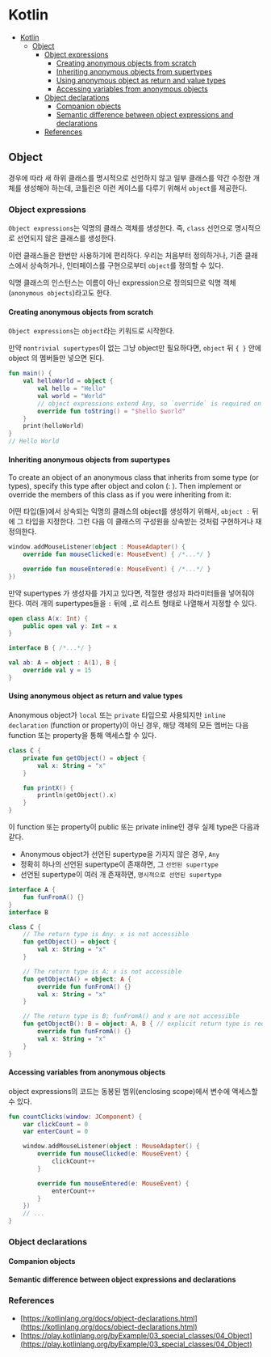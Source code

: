 # Kotlin

- [Kotlin](#kotlin)
  - [Object](#object)
    - [Object expressions](#object-expressions)
      - [Creating anonymous objects from scratch](#creating-anonymous-objects-from-scratch)
      - [Inheriting anonymous objects from supertypes](#inheriting-anonymous-objects-from-supertypes)
      - [Using anonymous object as return and value types](#using-anonymous-object-as-return-and-value-types)
      - [Accessing variables from anonymous objects](#accessing-variables-from-anonymous-objects)
    - [Object declarations](#object-declarations)
      - [Companion objects](#companion-objects)
      - [Semantic difference between object expressions and declarations](#semantic-difference-between-object-expressions-and-declarations)
    - [References](#references)

## Object

경우에 따라 새 하위 클래스를 명시적으로 선언하지 않고 일부 클래스를 약간 수정한 개체를 생성해야 하는데, 코틀린은 이런 케이스를 다루기 위해서 `object`를 제공한다.

### Object expressions

`Object expressions`는 익명의 클래스 객체를 생성한다. 즉, `class` 선언으로 명시적으로 선언되지 않은 클래스를 생성한다.

이런 클래스들은 한번만 사용하기에 편리하다. 우리는 처음부터 정의하거나, 기존 클래스에서 상속하거나, 인터페이스를 구현으로부터 `object`를 정의할 수 있다.

익명 클래스의 인스턴스는 이름이 아닌 expression으로 정의되므로 익명 객체(`anonymous objects`)라고도 한다.

#### Creating anonymous objects from scratch

`Object expressions`는 `object`라는 키워드로 시작한다.

만약 `nontrivial supertypes`이 없는 그냥 object만 필요하다면, `object` 뒤 `{ }` 안에 object 의 멤버들만 넣으면 된다.

```kt
fun main() {
    val helloWorld = object {
        val hello = "Hello"
        val world = "World"
        // object expressions extend Any, so `override` is required on `toString()`
        override fun toString() = "$hello $world"
    }
    print(helloWorld)
}
// Hello World
```

#### Inheriting anonymous objects from supertypes

To create an object of an anonymous class that inherits from some type (or types), specify this type after object and colon (: ). Then implement or override the members of this class as if you were inheriting from it:

어떤 타입(들)에서 상속되는 익명의 클래스의 object를 생성하기 위해서, `object :` 뒤에 그 타입을 지정한다. 그런 다음 이 클래스의 구성원을 상속받는 것처럼 구현하거나 재정의한다.

```kt
window.addMouseListener(object : MouseAdapter() {
    override fun mouseClicked(e: MouseEvent) { /*...*/ }

    override fun mouseEntered(e: MouseEvent) { /*...*/ }
})
```

만약 supertypes 가 생성자를 가지고 있다면, 적절한 생성자 파라미터들을 넣어줘야 한다. 여러 개의 supertypes들을 `:` 뒤에 `,`로 리스트 형태로 나열해서 지정할 수 있다.

```kt
open class A(x: Int) {
    public open val y: Int = x
}

interface B { /*...*/ }

val ab: A = object : A(1), B {
    override val y = 15
}
```

#### Using anonymous object as return and value types

Anonymous object가 `local` 또는 `private` 타입으로 사용되지만 `inline declaration` (function or property)이 아닌 경우, 해당 객체의 모든 멤버는 다음 function 또는 property을 통해 액세스할 수 있다.

```kt
class C {
    private fun getObject() = object {
        val x: String = "x"
    }

    fun printX() {
        println(getObject().x)
    }
}
```

이 function 또는 property이 public 또는 private inline인 경우 실제 type은 다음과 같다.

- Anonymous object가 선언된 supertype을 가지지 않은 경우, `Any`
- 정확히 하나의 선언된 supertype이 존재하면, 그 `선언된 supertype`
- 선언된 supertype이 여러 개 존재하면, `명시적으로 선언된 supertype`

```kt
interface A {
    fun funFromA() {}
}
interface B

class C {
    // The return type is Any. x is not accessible
    fun getObject() = object {
        val x: String = "x"
    }

    // The return type is A; x is not accessible
    fun getObjectA() = object: A {
        override fun funFromA() {}
        val x: String = "x"
    }

    // The return type is B; funFromA() and x are not accessible
    fun getObjectB(): B = object: A, B { // explicit return type is required
        override fun funFromA() {}
        val x: String = "x"
    }
}
```

#### Accessing variables from anonymous objects

object expressions의 코드는 동봉된 범위(enclosing scope)에서 변수에 액세스할 수 있다.

```kt
fun countClicks(window: JComponent) {
    var clickCount = 0
    var enterCount = 0

    window.addMouseListener(object : MouseAdapter() {
        override fun mouseClicked(e: MouseEvent) {
            clickCount++
        }

        override fun mouseEntered(e: MouseEvent) {
            enterCount++
        }
    })
    // ...
}
```

### Object declarations

#### Companion objects

#### Semantic difference between object expressions and declarations

### References

- [https://kotlinlang.org/docs/object-declarations.html](https://kotlinlang.org/docs/object-declarations.html)
- [https://play.kotlinlang.org/byExample/03_special_classes/04_Object](https://play.kotlinlang.org/byExample/03_special_classes/04_Object)
